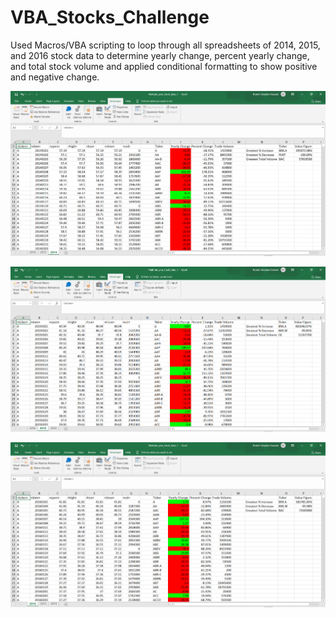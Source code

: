 # VBA_Stocks_Challenge
Used Macros/VBA scripting to loop through all spreadsheets of 2014, 2015, and 2016 stock data to determine yearly change, percent yearly change, and total stock volume and applied conditional formatting to show positive and negative change.

![](Stock_Challenge_2/AllSheets_2014.PNG)

![](Stock_Challenge_2/AllSheets_2015.PNG)

![](Stock_Challenge_2/AllSheets_2016.PNG)
